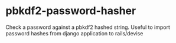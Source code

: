 pbkdf2-password-hasher
======================

Check a password against a pbkdf2 hashed string. Useful to import password hashes from django application to rails/devise

